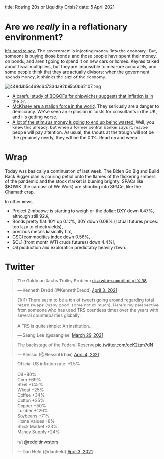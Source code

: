 title: Roaring 20s or Liquidity Crisis?
date: 5 April 2021

# Are we *really* in a reflationary environment?

[It's hard to say.](https://www.crescat.net/march-research-letter/)
The government is injecting money 'into the economy.' But, someone is buying those bonds, and those people have spent their money, on bonds, and aren't going to spend it on new cars or homes.
Keynes talked about fiscal multipliers, but they are impossible to measure accurately, and some people think that they are actually divisors: when the government spends money, it shrinks the size of the economy.

![448dab5c469c64733da92b95b0b62107.png]({attach}448dab5c469c64733da92b95b0b62107.png)

- [A careful study of BOGOFs for chipwiches suggests that inflation is in the air](https://www.palmvalleycapital.com/post/disappearing-bogos).
- [McKinsey are a malign force in the world](https://mattstoller.substack.com/p/keep-mckinsey-away-from-bidens-infrastructure). They seriously are a danger to democracy. We've seen an explosion in costs for consultants in the UK, and it's getting worse.
- [A lot of the stimulus money is going to end up being wasted.](https://www.ft.com/content/4121badd-9e89-41c1-9863-dccbfbb69baa) Well, you knew this already, but when a former central banker says it, maybe people will pay attention. As usual, the snouts at the trough will not be the genuinely needy, they will be the 0.1%. Read on and weep.

# Wrap

Today was basically a continuation of last week. 
The Biden Go Big and Build Back Bigger plan is pouring petrol onto the flames of the flickering embers of the pandemic and the stock market is burning brightly.
SPACs like $BOWK (the carcass of We Work) are shooting into SPACe, like the Chamath crap. 

In other news, 

- Project Zimbabwe is starting to weigh on the dollar: DXY down 0.47%, although still 92.6,
- Bonds pretty flat: 10Y up 0.12%, 30Y down 0.08% (actual futures prices: too lazy to check yields),
- precious metals basically flat,
- GSCI commodities index down 0.56%,
- $CL1 (front month WTI crude futures) down 4.4%!,
- Oil production and exploration predictably heavily down.

# Twitter

<blockquote class="twitter-tweet"><p lang="en" dir="ltr">The Goldman Sachs Trolley Problem <a href="https://t.co/limLgLYa58">pic.twitter.com/limLgLYa58</a></p>&mdash; Kenneth Dredd (@KennethDredd) <a href="https://twitter.com/KennethDredd/status/1378285887155408901?ref_src=twsrc%5Etfw">April 3, 2021</a></blockquote> <script async src="https://platform.twitter.com/widgets.js" charset="utf-8"></script> 

<blockquote class="twitter-tweet"><p lang="en" dir="ltr">(1/11) There seem to be a ton of tweets going around regarding total return swaps (many good; some not so much). Here&#39;s my perspective from someone who has used TRS countless times over the years with several counterparties globally.<br><br>A TRS is quite simple: An institution...</p>&mdash; Saang Lee (@saanglee) <a href="https://twitter.com/saanglee/status/1376522517259513857?ref_src=twsrc%5Etfw">March 29, 2021</a></blockquote> <script async src="https://platform.twitter.com/widgets.js" charset="utf-8"></script> 

<blockquote class="twitter-tweet"><p lang="en" dir="ltr">The backstage of the Federal Reserve <a href="https://t.co/ocK2tzm7dN">pic.twitter.com/ocK2tzm7dN</a></p>&mdash; Alessio (@AlessioUrban) <a href="https://twitter.com/AlessioUrban/status/1378727947155222530?ref_src=twsrc%5Etfw">April 4, 2021</a></blockquote> <script async src="https://platform.twitter.com/widgets.js" charset="utf-8"></script> 

<blockquote class="twitter-tweet"><p lang="en" dir="ltr">Official US inflation rate: +1.5%<br><br>Oil +80%<br>Corn +69%<br>Steel +145%<br>Wheat +25%<br>Coffee +34%<br>Cotton +35%<br>Copper +50%<br>Lumber +126%<br>Soybeans +71%<br>Home Values +8%<br>Stock Market +23%<br>Money Supply +24%<br><br>h/t <a href="https://twitter.com/redditinvestors?ref_src=twsrc%5Etfw">@redditinvestors</a></p>&mdash; Dan Held (@danheld) <a href="https://twitter.com/danheld/status/1378410323653193729?ref_src=twsrc%5Etfw">April 3, 2021</a></blockquote> <script async src="https://platform.twitter.com/widgets.js" charset="utf-8"></script> 